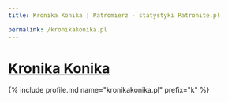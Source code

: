 ```yaml
---
title: Kronika Konika | Patromierz - statystyki Patronite.pl

permalink: /kronikakonika.pl
---
```


# [Kronika Konika](https://patronite.pl/kronikakonika.pl)

{% include profile.md name="kronikakonika.pl" prefix="k" %}
